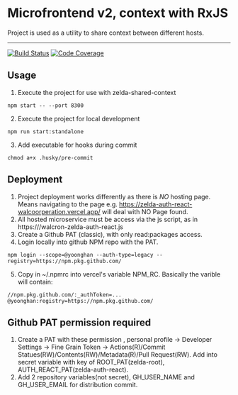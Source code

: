# Microfrontend v2, context with RxJS

Project is used as a utility to share context between different hosts.

---

[![Build Status][build-badge]][build]
[![Code Coverage][coverage-badge]][coverage]

## Usage

1. Execute the project for use with zelda-shared-context

```
npm start -- --port 8300
```

2. Execute the project for local development

```
npm run start:standalone
```

3. Add executable for hooks during commit

```
chmod a+x .husky/pre-commit
```

## Deployment

1. Project deployment works differently as there is _NO_ hosting page. Means navigating to the page e.g. https://zelda-auth-react-walcoorperation.vercel.app/ will deal with NO Page found.
2. All hosted microservice must be access via the js script, as in https://<host>/walcron-zelda-auth-react.js
3. Create a Github PAT (classic), with only read:packages access.
4. Login locally into github NPM repo with the PAT.

`npm login --scope=@yoonghan --auth-type=legacy --registry=https://npm.pkg.github.com/`

5. Copy in ~/.npmrc into vercel's variable NPM_RC. Basically the varible will contain:

```
//npm.pkg.github.com/:_authToken=...
@yoonghan:registry=https://npm.pkg.github.com/
```

## Github PAT permission required

1. Create a PAT with these permission , personal profile -> Developer Settings -> Fine Grain Token -> Actions(R)/Commit Statues(RW)/Contents(RW)/Metadata(R)/Pull Request(RW). Add into secret variable with key of ROOT_PAT(zelda-root), AUTH_REACT_PAT(zelda-auth-react).
2. Add 2 repository variables(not secret), GH_USER_NAME and GH_USER_EMAIL for distribution commit.

[build-badge]: https://img.shields.io/github/actions/workflow/status/yoonghan/zelda-shared-context-rxjs/pull-request.yml
[build]: https://github.com/yoonghan/zelda-shared-context-rxjs/actions?query=workflow
[coverage-badge]: https://img.shields.io/codecov/c/github/yoonghan/zelda-shared-context-rxjs.svg?style=flat-square
[coverage]: https://codecov.io/gh/yoonghan/zelda-shared-context-rxjs
